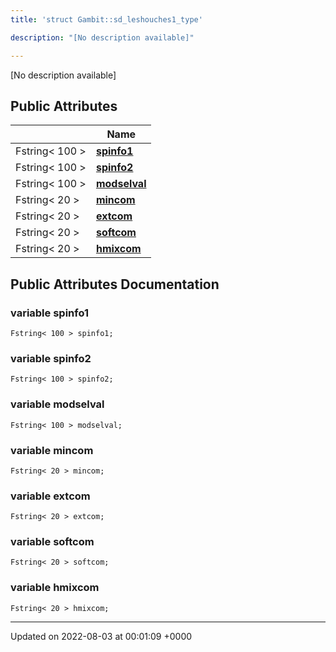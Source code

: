 ```yaml
---
title: 'struct Gambit::sd_leshouches1_type'

description: "[No description available]"

---
```









[No description available]

## Public Attributes

|                | Name           |
| -------------- | -------------- |
| Fstring< 100 > | **[spinfo1](/documentation/code/colliderbit_development/classes/structgambit_1_1sd__leshouches1__type/#variable-spinfo1)**  |
| Fstring< 100 > | **[spinfo2](/documentation/code/colliderbit_development/classes/structgambit_1_1sd__leshouches1__type/#variable-spinfo2)**  |
| Fstring< 100 > | **[modselval](/documentation/code/colliderbit_development/classes/structgambit_1_1sd__leshouches1__type/#variable-modselval)**  |
| Fstring< 20 > | **[mincom](/documentation/code/colliderbit_development/classes/structgambit_1_1sd__leshouches1__type/#variable-mincom)**  |
| Fstring< 20 > | **[extcom](/documentation/code/colliderbit_development/classes/structgambit_1_1sd__leshouches1__type/#variable-extcom)**  |
| Fstring< 20 > | **[softcom](/documentation/code/colliderbit_development/classes/structgambit_1_1sd__leshouches1__type/#variable-softcom)**  |
| Fstring< 20 > | **[hmixcom](/documentation/code/colliderbit_development/classes/structgambit_1_1sd__leshouches1__type/#variable-hmixcom)**  |

## Public Attributes Documentation

### variable spinfo1

```
Fstring< 100 > spinfo1;
```


### variable spinfo2

```
Fstring< 100 > spinfo2;
```


### variable modselval

```
Fstring< 100 > modselval;
```


### variable mincom

```
Fstring< 20 > mincom;
```


### variable extcom

```
Fstring< 20 > extcom;
```


### variable softcom

```
Fstring< 20 > softcom;
```


### variable hmixcom

```
Fstring< 20 > hmixcom;
```


-------------------------------

Updated on 2022-08-03 at 00:01:09 +0000